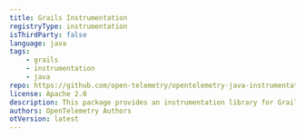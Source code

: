 ```yaml
---
title: Grails Instrumentation
registryType: instrumentation
isThirdParty: false
language: java
tags:
    - grails
    - instrumentation
    - java
repo: https://github.com/open-telemetry/opentelemetry-java-instrumentation/tree/main/instrumentation/grails-3.0
license: Apache 2.0
description: This package provides an instrumentation library for Grails
authors: OpenTelemetry Authors
otVersion: latest
---
```

